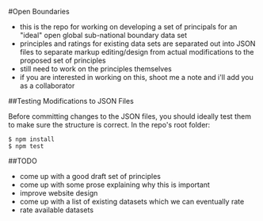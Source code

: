 #Open Boundaries

- this is the repo for working on developing a set of principals for an "ideal" open global sub-national boundary data set
- principles and ratings for existing data sets are separated out into JSON files to separate markup editing/design from actual modifications to the proposed set of principles
- still need to work on the principles themselves
- if you are interested in working on this, shoot me a note and i'll add you as a collaborator

##Testing Modifications to JSON Files

Before committing changes to the JSON files, you should ideally test them to make sure the structure is correct. In the repo's root folder:

    $ npm install
    $ npm test

##TODO

- come up with a good draft set of principles
- come up with some prose explaining why this is important
- improve website design
- come up with a list of existing datasets which we can eventually rate
- rate available datasets